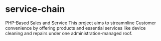 # service-chain
PHP-Based Sales and Service This project aims to streamnline Customer convenience by offering products and essential services like device cleaning and repairs under one administration-managed roof. 
